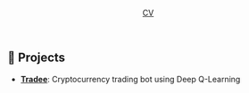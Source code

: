 <div align="center">
  <p align="center">
    <a href="https://tcornille.github.io/blog">CV</a>
  </p>
</div>
<br/>

## 💼 Projects

* [**Tradee**](https://github.com/tco89/tradee): Cryptocurrency trading bot using Deep Q-Learning

<!--
**tco89/tco89** is a ✨ _special_ ✨ repository because its `README.md` (this file) appears on your GitHub profile.

Here are some ideas to get you started:

- 🔭 I’m currently working on ...
- 🌱 I’m currently learning ...
- 👯 I’m looking to collaborate on ...
- 🤔 I’m looking for help with ...
- 💬 Ask me about ...
- 📫 How to reach me: ...
- 😄 Pronouns: ...
- ⚡ Fun fact: ...
-->

